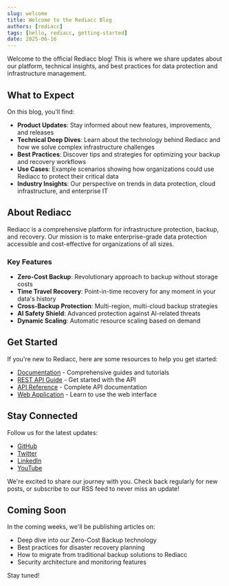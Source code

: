 ```yaml
---
slug: welcome
title: Welcome to the Rediacc Blog
authors: [rediacc]
tags: [hello, rediacc, getting-started]
date: 2025-06-16
---
```


Welcome to the official Rediacc blog! This is where we share updates about our platform, technical insights, and best practices for data protection and infrastructure management.

<!--truncate-->

## What to Expect

On this blog, you'll find:

- **Product Updates**: Stay informed about new features, improvements, and releases
- **Technical Deep Dives**: Learn about the technology behind Rediacc and how we solve complex infrastructure challenges
- **Best Practices**: Discover tips and strategies for optimizing your backup and recovery workflows
- **Use Cases**: Example scenarios showing how organizations could use Rediacc to protect their critical data
- **Industry Insights**: Our perspective on trends in data protection, cloud infrastructure, and enterprise IT

## About Rediacc

Rediacc is a comprehensive platform for infrastructure protection, backup, and recovery. Our mission is to make enterprise-grade data protection accessible and cost-effective for organizations of all sizes.

### Key Features

- **Zero-Cost Backup**: Revolutionary approach to backup without storage costs
- **Time Travel Recovery**: Point-in-time recovery for any moment in your data's history
- **Cross-Backup Protection**: Multi-region, multi-cloud backup strategies
- **AI Safety Shield**: Advanced protection against AI-related threats
- **Dynamic Scaling**: Automatic resource scaling based on demand

## Get Started

If you're new to Rediacc, here are some resources to help you get started:

- [Documentation](/docs/intro) - Comprehensive guides and tutorials
- [REST API Guide](/docs/cli/rest-api-guide) - Get started with the API
- [API Reference](/docs/cli/api-reference) - Complete API documentation
- [Web Application](/docs/web-application) - Learn to use the web interface

## Stay Connected

Follow us for the latest updates:

- [GitHub](https://github.com/rediacc)
- [Twitter](https://twitter.com/rediacc)
- [LinkedIn](https://linkedin.com/company/rediacc)
- [YouTube](https://youtube.com/@rediacc)

We're excited to share our journey with you. Check back regularly for new posts, or subscribe to our RSS feed to never miss an update!

## Coming Soon

In the coming weeks, we'll be publishing articles on:

- Deep dive into our Zero-Cost Backup technology
- Best practices for disaster recovery planning
- How to migrate from traditional backup solutions to Rediacc
- Security architecture and monitoring features

Stay tuned!